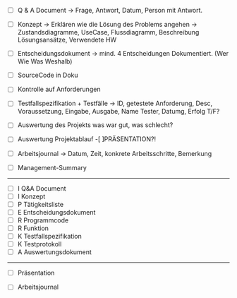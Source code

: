 -[ ] Q & A Document -> Frage, Antwort, Datum, Person mit Antwort.
-[ ] Konzept -> Erklären wie die Lösung des Problems angehen -> Zustandsdiagramme, UseCase, Flussdiagramm, Beschreibung Lösungsansätze, Verwendete HW
-[ ] Entscheidungsdokument -> mind. 4 Entscheidungen Dokumentiert. (Wer Wie Was Weshalb)
-[ ] SourceCode in Doku
-[ ] Kontrolle auf Anforderungen
-[ ] Testfallspezifikation + Testfälle -> ID, getestete Anforderung, Desc, Voraussetzung, Eingabe, Ausgabe, Name Tester, Datumg, Erfolg T/F?
-[ ] Auswertung des Projekts was war gut, was schlecht?
-[ ] Auswertung Projektablauf
-[ ]PRÄSENTATION?!
-[ ] Arbeitsjournal -> Datum, Zeit, konkrete Arbeitsschritte, Bemerkung
-[ ] Management-Summary


---------------------------------------------------

-[ ] I Q&A Document
-[ ] I Konzept
-[ ] P Tätigkeitsliste
-[ ] E Entscheidungsdokument
-[ ] R Programmcode
-[ ] R Funktion
-[ ] K Testfallspezifikation
-[ ] K Testprotokoll
-[ ] A Auswertungsdokument
----------------------------
-[ ] Präsentation
-[ ] Arbeitsjournal




